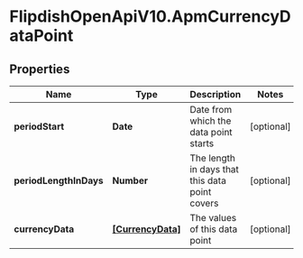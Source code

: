 # FlipdishOpenApiV10.ApmCurrencyDataPoint

## Properties
Name | Type | Description | Notes
------------ | ------------- | ------------- | -------------
**periodStart** | **Date** | Date from which the data point starts | [optional] 
**periodLengthInDays** | **Number** | The length in days that this data point covers | [optional] 
**currencyData** | [**[CurrencyData]**](CurrencyData.md) | The values of this data point | [optional] 


